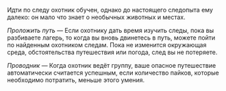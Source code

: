 Идти по следу охотник обучен, однако до настоящего следопыта ему далеко: он мало что знает о необычных животных и местах.

*Проложить путь* — Если охотнику дать время изучить следы, пока вы разбиваете лагерь, то когда вы вновь двинетесь в путь, можете пойти по найденным охотником следам. Пока не изменится окружающая среда, обстоятельства путешествия или погода, след вы не потеряете.

*Проводник* — Когда охотник ведёт группу, ваше опасное путешествие автоматически считается успешным, если количество пайков, которые необходимо потратить, меньше этого умения.